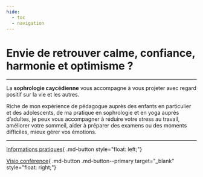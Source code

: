 ```yaml
---
hide:
  - toc
  - navigation
---
```


# **Envie de retrouver calme, confiance, harmonie et optimisme ?**

---

La **sophrologie caycédienne** vous accompagne à vous projeter avec regard positif sur la vie et les autres.


Riche de mon expérience de pédagogue auprès des enfants en particulier et des adolescents, de ma pratique en sophrologie et en yoga auprès d’adultes, je peux vous accompagner à réduire votre stress au travail, améliorer votre sommeil, aider à préparer des examens ou des moments difficiles, mieux gérer vos émotions.


---


[Informations pratiques](./pages/informations/contacts/){ .md-button style="float: left;"}

[Visio conférence](https://meet.jit.si/SophroMatheyzen){ .md-button .md-button--primary target="_blank" style="float: right;"} 



<style>
   body{ 
       background-image: url(https://img.freepik.com/free-photo/beautiful-shot-sunrise-country-road-netherlands_181624-29198.jpg?w=1380&t=st=1674630226~exp=1674630826~hmac=203db8639c820a752e099d73c9ba0bf0987d5c86303e572e88a454b8ca64289e);
        background-repeat: no-repeat;
        background-position: center;background-size: cover; 
    }
    .md-container {
        background: rgb(255,255,255);
        background: linear-gradient(180deg, rgba(255,255,255,1) 0%, rgba(255,255,255,0.95) 15%, rgba(255,255,255,0.85) 50%, rgba(255,255,255,1) 80%, rgba(255,255,255,1) 100%);
    }
</style>
